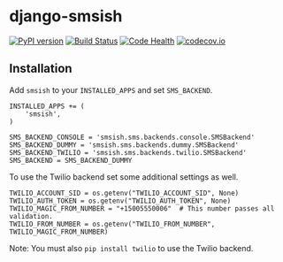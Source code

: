 # django-smsish

[![PyPI version](https://badge.fury.io/py/django-smsish.svg)](https://badge.fury.io/py/django-smsish)
[![Build Status](https://travis-ci.org/RyanBalfanz/django-smsish.svg)](https://travis-ci.org/RyanBalfanz/django-smsish)
[![Code Health](https://landscape.io/github/RyanBalfanz/django-smsish/master/landscape.svg?style=flat)](https://landscape.io/github/RyanBalfanz/django-smsish/master)
[![codecov.io](https://codecov.io/github/RyanBalfanz/django-smsish/coverage.svg?branch=master)](https://codecov.io/github/RyanBalfanz/django-smsish?branch=master)

Installation
------------

Add `smsish` to your `INSTALLED_APPS` and set `SMS_BACKEND`.

	INSTALLED_APPS += (
		'smsish',
	)

	SMS_BACKEND_CONSOLE = 'smsish.sms.backends.console.SMSBackend'
	SMS_BACKEND_DUMMY = 'smsish.sms.backends.dummy.SMSBackend'
	SMS_BACKEND_TWILIO = 'smsish.sms.backends.twilio.SMSBackend'
	SMS_BACKEND = SMS_BACKEND_DUMMY

To use the Twilio backend set some additional settings as well.

	TWILIO_ACCOUNT_SID = os.getenv("TWILIO_ACCOUNT_SID", None)
	TWILIO_AUTH_TOKEN = os.getenv("TWILIO_AUTH_TOKEN", None)
	TWILIO_MAGIC_FROM_NUMBER = "+15005550006"  # This number passes all validation.
	TWILIO_FROM_NUMBER = os.getenv("TWILIO_FROM_NUMBER", TWILIO_MAGIC_FROM_NUMBER)

Note: You must also `pip install twilio` to use the Twilio backend.
